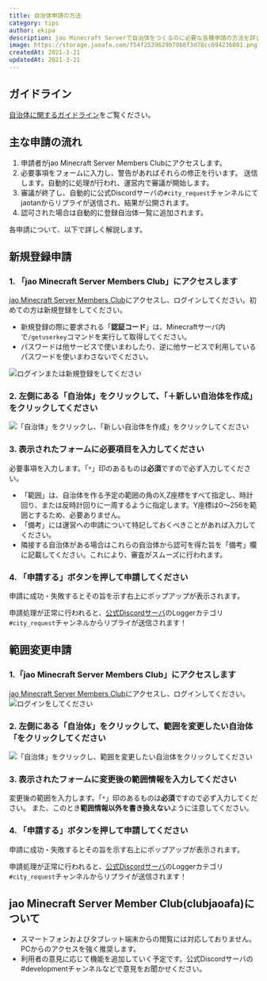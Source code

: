 ```yaml
---
title: 自治体申請の方法
category: tips
author: ekipa
description: jao Minecraft Serverで自治体をつくるのに必要な各種申請の方法を詳しく解説します。
image: https://storage.jaoafa.com/f54f2539629b70b8f3d78cc694236081.png
createdAt: 2021-3-21
updatedAt: 2021-3-21
---
```


## ガイドライン

[自治体に関するガイドライン](/server/guidelines/cities)をご覧ください。

## 主な申請の流れ

1. 申請者がjao Minecraft Server Members Clubにアクセスします。
2. 必要事項をフォームに入力し、警告があればそれらの修正を行います。
送信します。自動的に処理が行われ、運営内で審議が開始します。
3. 審議が終了し、自動的に公式Discordサーバの`#city_request`チャンネルにてjaotanからリプライが送信され、結果が公開されます。
4. 認可された場合は自動的に登録自治体一覧に追加されます。

各申請について、以下で詳しく解説します。

## 新規登録申請

### 1. 「jao Minecraft Server Members Club」にアクセスします

[jao Minecraft Server Members Club](https://club.jaoafa.com/)にアクセスし、ログインしてください。初めての方は新規登録をしてください。

- 新規登録の際に要求される「**認証コード**」は、Minecraftサーバ内で`/getuserkey`コマンドを実行して取得してください。
- パスワードは他サービスで使いまわしたり、逆に他サービスで利用しているパスワードを使いまわさないでください。

![ログインまたは新規登録をしてください](https://storage.jaoafa.com/9e47a8f93863ac50d58aec6c380c7e14.png)

### 2. 左側にある「**自治体**」をクリックして、「＋**新しい自治体を作成**」をクリックしてください

![「自治体」をクリックし、「新しい自治体を作成」をクリックしてください](https://storage.jaoafa.com/cf78be7f4a04d22804de65c7ff604e4b.png)

### 3. 表示されたフォームに必要項目を入力してください

必要事項を入力します。「`*`」印のあるものは**必須**ですので必ず入力してください。

- 「範囲」は、自治体を作る予定の範囲の角のX,Z座標をすべて指定し、時計回り、または反時計回りに一周するように指定します。Y座標は0～256を範囲とするため、必要ありません。
- 「備考」には運営への申請について特記しておくべきことがあれば入力してください。
- 隣接する自治体がある場合はこれらの自治体から認可を得た旨を「備考」欄に記載してください。これにより、審査がスムーズに行われます。

### 4. 「申請する」ボタンを押して申請してください

申請に成功・失敗するとその旨を示す右上にポップアップが表示されます。

申請処理が正常に行われると、[公式Discordサーバ](/blog/join_discord)のLoggerカテゴリ`#city_request`チャンネルからリプライが送信されます！

## 範囲変更申請

### 1.「jao Minecraft Server Members Club」にアクセスします

[jao Minecraft Server Members Club](https://club.jaoafa.com/)にアクセスし、ログインしてください。
![ログインをしてください](https://storage.jaoafa.com/49fbbd86ac3c1ff9d97ac16df06765cc.png)

### 2. 左側にある「**自治体**」をクリックして、範囲を変更したい自治体「をクリックしてください

![「自治体」をクリックし、範囲を変更したい自治体をクリックしてください](https://storage.jaoafa.com/cf78be7f4a04d22804de65c7ff604e4b.png)

### 3. 表示されたフォームに変更後の範囲情報を入力してください

変更後の範囲を入力します。「`*`」印のあるものは**必須**ですので必ず入力してください。
また、このとき**範囲情報以外を書き換えない**ように注意してください。

### 4. 「申請する」ボタンを押して申請してください

申請に成功・失敗するとその旨を示す右上にポップアップが表示されます。

申請処理が正常に行われると、[公式Discordサーバ](/blog/join_discord)のLoggerカテゴリ`#city_request`チャンネルからリプライが送信されます！

## jao Minecraft Server Member Club(clubjaoafa)について

- スマートフォンおよびタブレット端末からの閲覧には対応しておりません。PCからのアクセスを強く推奨します。
- 利用者の意見に応じて機能を追加していく予定です。公式Discordサーバの#developmentチャンネルなどで意見をお聞かせください。
